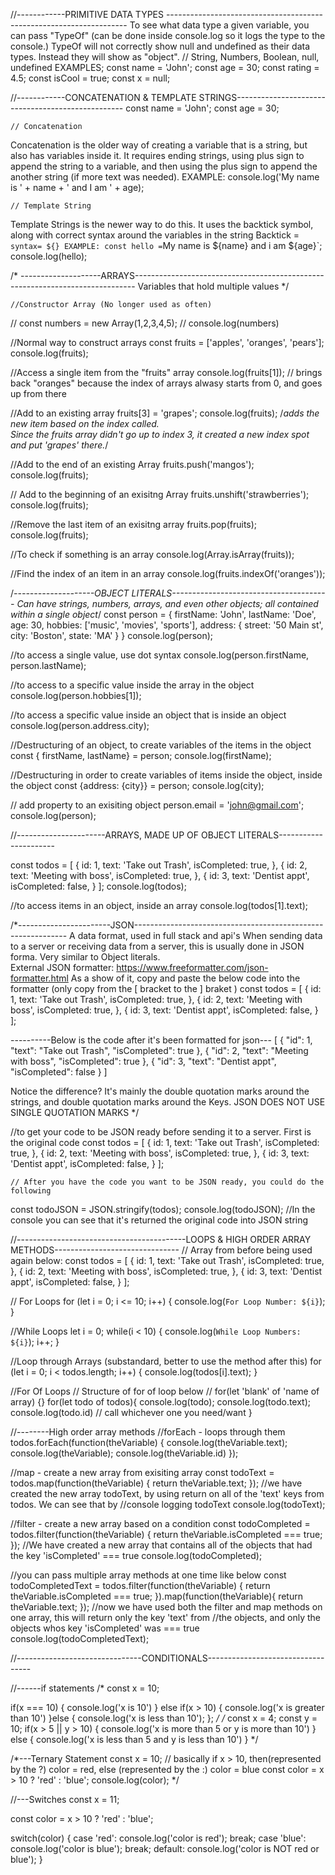 //------------PRIMITIVE DATA TYPES --------------------------------------------------------------------
To see what data type a given variable, you can pass "TypeOf" (can be done inside console.log so 
it logs the type to the console.) TypeOf will not correctly show null and undefined as their data types.
Instead they will show as "object".
    // String, Numbers, Boolean, null, undefined
EXAMPLES;
const name = 'John';
const age = 30;
const rating = 4.5;
const isCool = true;
const x = null;

//------------CONCATENATION & TEMPLATE STRINGS--------------------------------------------------
const name = 'John';
const age = 30;

    // Concatenation
Concatenation is the older way of creating a variable that is a string,
but also has variables inside it. It requires ending strings, using plus
sign to append the string to a variable, and then using the plus sign to
append the another string (if more text was needed).
EXAMPLE: console.log('My name is ' + name + ' and I am ' + age); 

    // Template String
Template Strings is the newer way to do this.  It uses the backtick
symbol, along with correct syntax around the variables in the string
Backtick = `    syntax= ${}
EXAMPLE: const hello = `My name is ${name} and i am ${age}`; console.log(hello);


/* --------------------ARRAYS------------------------------------------------------------------------------
Variables that hold multiple values */

    //Constructor Array (No longer used as often)

// const numbers = new Array(1,2,3,4,5);
// console.log(numbers)

//Normal way to construct arrays
const fruits = ['apples', 'oranges', 'pears'];
console.log(fruits);

//Access a single item from the "fruits" array
console.log(fruits[1]); // brings back "oranges" because the index of arrays alwasy starts from 0, and goes up from there

 //Add to an existing array
 fruits[3] = 'grapes';
 console.log(fruits);
/*adds the new item based on the index called.  
 Since the fruits array didn't go up to index 3, it created a new index spot and put 'grapes' there.*/

//Add to the end of an existing Array 
fruits.push('mangos');
console.log(fruits);

// Add to the beginning of an exisitng Array
fruits.unshift('strawberries');
console.log(fruits);

//Remove the last item of an exisitng array
fruits.pop(fruits);
console.log(fruits);

//To check if something is an array
console.log(Array.isArray(fruits));

//Find the index of an item in an array
console.log(fruits.indexOf('oranges'));

/*--------------------OBJECT LITERALS---------------------------------------
Can have strings, numbers, arrays, and even other objects; all contained within a single object*/
const person = {
    firstName: 'John',
    lastName: 'Doe',
    age: 30,
    hobbies: ['music', 'movies', 'sports'],
    address: {
        street: '50 Main st',
        city: 'Boston',
        state: 'MA'
    }
}
console.log(person);

//to access a single value, use dot syntax
console.log(person.firstName, person.lastName);

//to access to a specific value inside the array in the object
console.log(person.hobbies[1]);

//to access a specific value inside an object that is inside an object
console.log(person.address.city);

//Destructuring of an object, to create variables of the items in the object
const { firstName, lastName} = person;
console.log(firstName);

//Destructuring in order to create variables of items inside the object, inside the object
const {address: {city}} = person;
console.log(city);

// add property to an exisiting object
person.email = 'john@gmail.com';
console.log(person);


//----------------------ARRAYS, MADE UP OF OBJECT LITERALS----------------------

const todos = [
    {
        id: 1,
        text: 'Take out Trash',
        isCompleted: true,
    },
    {
        id: 2,
        text: 'Meeting with boss',
        isCompleted: true,
    },
    {
        id: 3,
        text: 'Dentist appt',
        isCompleted: false,
    }
];
console.log(todos);

//to access items in an object, inside an array
console.log(todos[1].text);


/*-----------------------JSON-------------------------------------------------------------
A data format, used in full stack and api's 
When sending data to a server or receiving data from a server, this is usually done in JSON forma.
Very similar to Object literals.  
External JSON formatter: https://www.freeformatter.com/json-formatter.html 
As a show of it, copy and paste the below code into the formatter (only copy from the [ bracket to the ] braket )
const todos = [
    {
        id: 1,
        text: 'Take out Trash',
        isCompleted: true,
    },
    {
        id: 2,
        text: 'Meeting with boss',
        isCompleted: true,
    },
    {
        id: 3,
        text: 'Dentist appt',
        isCompleted: false,
    }
];

----------Below is the code after it's been formatted for json---
[
   {
      "id": 1,
      "text": "Take out Trash",
      "isCompleted": true
   },
   {
      "id": 2,
      "text": "Meeting with boss",
      "isCompleted": true
   },
   {
      "id": 3,
      "text": "Dentist appt",
      "isCompleted": false
   }
]

Notice the difference?  It's mainly the double quotation marks around the strings, 
and double quotation marks around the Keys.  JSON DOES NOT USE SINGLE QUOTATION MARKS */

//to get your code to be JSON ready before sending it to a server.  First is the original code
const todos = [
    {
        id: 1,
        text: 'Take out Trash',
        isCompleted: true,
    },
    {
        id: 2,
        text: 'Meeting with boss',
        isCompleted: true,
    },
    {
        id: 3,
        text: 'Dentist appt',
        isCompleted: false,
    }
];

    // After you have the code you want to be JSON ready, you could do the following
const todoJSON = JSON.stringify(todos);
console.log(todoJSON);
    //In the console you can see that it's returned the original code into JSON string



//------------------------------------------LOOPS & HIGH ORDER ARRAY METHODS-------------------------------
// Array from before being used again below:
const todos = [
    {
        id: 1,
        text: 'Take out Trash',
        isCompleted: true,
    },
    {
        id: 2,
        text: 'Meeting with boss',
        isCompleted: true,
    },
    {
        id: 3,
        text: 'Dentist appt',
        isCompleted: false,
    }
];

// For Loops
for (let i = 0; i <= 10; i++) {
    console.log(`For Loop Number: ${i}`);
}

//While Loops
let i = 0;
while(i < 10) {
    console.log(`While Loop Numbers: ${i}`);
    i++;
}

//Loop through Arrays (substandard, better to use the method after this)
for (let i = 0; i < todos.length; i++) {
    console.log(todos[i].text);
}

//For Of Loops
    // Structure of for of loop below
    // for(let 'blank' of 'name of array) {}
for(let todo of todos){
    console.log(todo);
    console.log(todo.text);
    console.log(todo.id) // call whichever one you need/want
}

//--------High order array methods
//forEach - loops through them
todos.forEach(function(theVariable) {
    console.log(theVariable.text);
    console.log(theVariable);
    console.log(theVariable.id)
}); 

//map - create a new array from exisiting array
const todoText = todos.map(function(theVariable) {
    return theVariable.text;
});
    //we have created the new array todoText, by using return on all of the 'text' keys from todos.  We can see that by
    //console logging todoText
console.log(todoText);

//filter - create a new array based on a condition
const todoCompleted = todos.filter(function(theVariable) {
    return theVariable.isCompleted === true;
});
    //We have created a new array that contains all of the objects that had the key 'isCompleted' === true
console.log(todoCompleted);

//you can pass multiple array methods at one time like below
const todoCompletedText = todos.filter(function(theVariable) {
    return theVariable.isCompleted === true;
}).map(function(theVariable){
    return theVariable.text;
});
    //now we have used both the filter and map methods on one array, this will return only the key 'text' from 
    //the objects, and only the objects whos key 'isCompleted' was === true
console.log(todoCompletedText);

//-------------------------------CONDITIONALS----------------------------------

//------if statements
/* 
const x = 10;

if(x === 10) {
    console.log('x is 10')
} else if(x > 10) {
    console.log('x is greater than 10')
}else {
    console.log('x is less than 10');
};
*/
/*
const x = 4;
const y = 10;
if(x > 5 || y > 10) {
    console.log('x is more than 5 or y is more than 10')
} else {
    console.log('x is less than 5 and y is less than 10')
}
*/

/*---Ternary Statement 
const x = 10;
    // basically if x > 10, then(represented by the ?) color = red, else (represented by the :) color = blue
const color = x > 10 ? 'red' : 'blue';
console.log(color);
*/

//---Switches
const x = 11;

const color = x > 10 ? 'red' : 'blue';

switch(color) {
    case 'red':
        console.log('color is red');
        break;
    case 'blue':
        console.log('color is blue');
        break;
    default:
        console.log('color is NOT red or blue');
}
